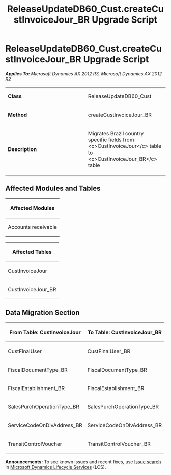 ﻿---
title: ReleaseUpdateDB60_Cust.createCustInvoiceJour_BR Upgrade Script
TOCTitle: ReleaseUpdateDB60_Cust.createCustInvoiceJour_BR Upgrade Script
ms:assetid: 88b096a1-ac12-dd77-d3c9-7d2150a0389e
ms:mtpsurl: https://msdn.microsoft.com/en-us/library/JJ736370(v=AX.60)
ms:contentKeyID: 49709560
ms.date: 05/18/2015
mtps_version: v=AX.60
---

# ReleaseUpdateDB60\_Cust.createCustInvoiceJour\_BR Upgrade Script 


_**Applies To:** Microsoft Dynamics AX 2012 R3, Microsoft Dynamics AX 2012 R2_

<table>
<colgroup>
<col style="width: 50%" />
<col style="width: 50%" />
</colgroup>
<tbody>
<tr class="odd">
<td><p><strong>Class</strong></p></td>
<td><p>ReleaseUpdateDB60_Cust</p></td>
</tr>
<tr class="even">
<td><p><strong>Method</strong></p></td>
<td><p>createCustInvoiceJour_BR</p></td>
</tr>
<tr class="odd">
<td><p><strong>Description</strong></p></td>
<td><p>Migrates Brazil country specific fields from &lt;c&gt;CustInvoiceJour&lt;/c&gt; table to &lt;c&gt;CustInvoiceJour_BR&lt;/c&gt; table</p></td>
</tr>
</tbody>
</table>


## Affected Modules and Tables

<table>
<colgroup>
<col style="width: 100%" />
</colgroup>
<thead>
<tr class="header">
<th><p>Affected Modules</p></th>
</tr>
</thead>
<tbody>
<tr class="odd">
<td><p>Accounts receivable</p></td>
</tr>
</tbody>
</table>


<table>
<colgroup>
<col style="width: 100%" />
</colgroup>
<thead>
<tr class="header">
<th><p>Affected Tables</p></th>
</tr>
</thead>
<tbody>
<tr class="odd">
<td><p>CustInvoiceJour</p></td>
</tr>
<tr class="even">
<td><p>CustInvoiceJour_BR</p></td>
</tr>
</tbody>
</table>


## Data Migration Section

<table>
<colgroup>
<col style="width: 50%" />
<col style="width: 50%" />
</colgroup>
<thead>
<tr class="header">
<th><p>From Table: CustInvoiceJour</p></th>
<th><p>To Table: CustInvoiceJour_BR</p></th>
</tr>
</thead>
<tbody>
<tr class="odd">
<td><p>CustFinalUser</p></td>
<td><p>CustFinalUser_BR</p></td>
</tr>
<tr class="even">
<td><p>FiscalDocumentType_BR</p></td>
<td><p>FiscalDocumentType_BR</p></td>
</tr>
<tr class="odd">
<td><p>FiscalEstablishment_BR</p></td>
<td><p>FiscalEstablishment_BR</p></td>
</tr>
<tr class="even">
<td><p>SalesPurchOperationType_BR</p></td>
<td><p>SalesPurchOperationType_BR</p></td>
</tr>
<tr class="odd">
<td><p>ServiceCodeOnDlvAddress_BR</p></td>
<td><p>ServiceCodeOnDlvAddress_BR</p></td>
</tr>
<tr class="even">
<td><p>TransitControlVoucher</p></td>
<td><p>TransitControlVoucher_BR</p></td>
</tr>
</tbody>
</table>

  
**Announcements:** To see known issues and recent fixes, use [Issue search](http://go.microsoft.com/fwlink/?linkid=389258) in [Microsoft Dynamics Lifecycle Services](http://go.microsoft.com/fwlink/?linkid=306505) (LCS).

